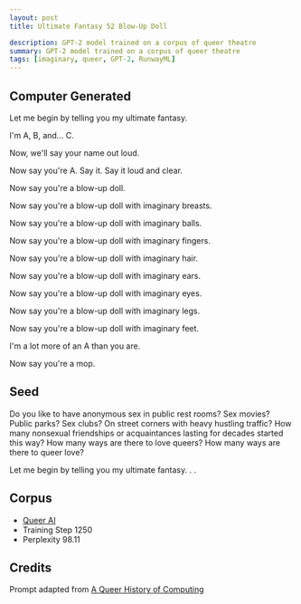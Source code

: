 ```yaml
---
layout: post
title: Ultimate Fantasy 52 Blow-Up Doll

description: GPT-2 model trained on a corpus of queer theatre
summary: GPT-2 model trained on a corpus of queer theatre
tags: [imaginary, queer, GPT-2, RunwayML]
---
```


## Computer Generated

Let me begin by telling you my ultimate fantasy.

I'm A, B, and... C.

Now, we'll say your name out loud.

Now say you're A. Say it. Say it loud and clear.

Now say you're a blow-up doll.

Now say you're a blow-up doll with imaginary breasts.

Now say you're a blow-up doll with imaginary balls.

Now say you're a blow-up doll with imaginary fingers.

Now say you're a blow-up doll with imaginary hair.

Now say you're a blow-up doll with imaginary ears.

Now say you're a blow-up doll with imaginary eyes.

Now say you're a blow-up doll with imaginary legs.

Now say you're a blow-up doll with imaginary feet.

I'm a lot more of an A than you are.

Now say you're a mop.


## Seed

Do you like to have anonymous sex in public rest rooms? Sex movies? Public parks? Sex clubs? On street corners with heavy hustling traffic? How many nonsexual friendships or acquaintances lasting for decades started this way? How many ways are there to love queers? How many ways are there to queer love?

Let me begin by telling you my ultimate fantasy. . .

## Corpus

- [Queer AI](/queerai)
- Training Step 1250
- Perplexity 98.11

## Credits

Prompt adapted from [A Queer History of Computing](https://rhizome.org/editorial/2013/feb/19/queer-computing-1/)
